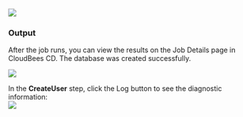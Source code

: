 <br />
<img src="../../plugins/EC-WebLogic/images/CreateUser/EC-WLSCreateUserStatus2.png" />

<h3>Output</h3>
<p>After the job runs, you can view the results on the Job Details page in CloudBees CD. The database was created successfully.</p>
<img src="../../plugins/EC-WebLogic/images/CreateUser/EC-WLSCreateUserStatus3.png" />
<p>In the <b>CreateUser</b> step, click the Log button to see the diagnostic information:
<br />
<img src="../../plugins/EC-WebLogic/images/CreateUser/EC-WLSCreateUserStatus4.png" />
</p>
